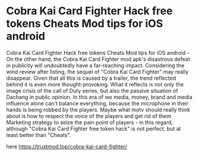 # Cobra Kai Card Fighter Hack free tokens Cheats Mod tips for iOS android

Cobra Kai Card Fighter Hack free tokens Cheats Mod tips for iOS android - On the other hand, the Cobra Kai Card Fighter mod apk's disastrous defeat in publicity will undoubtedly have a far-reaching impact. Considering the wind review after listing, the sequel of "Cobra Kai Card Fighter" may really disappear. Given that all this is caused by a trailer, the trend reflected behind it is even more thought-provoking. What it reflects is not only the image crisis of the call of Duty series, but also the passive situation of Dachang in public opinion. In this era of we media, money, brand and media influence alone can't balance everything, because the microphone in their hands is being robbed by the players. Maybe what motv should really think about is how to respect the voice of the players and get rid of them Marketing strategy to seize the pain point of players - in this regard, although "Cobra Kai Card Fighter free token hack" is not perfect, but at least better than "Cheats".

here https://trustmod.top/cobra-kai-card-fighter/

